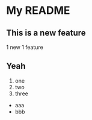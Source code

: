 My README
=========

This is a new feature
---------------------
1 new
1 feature

Yeah
----

1. one
1. two
1. three

* aaa
* bbb
